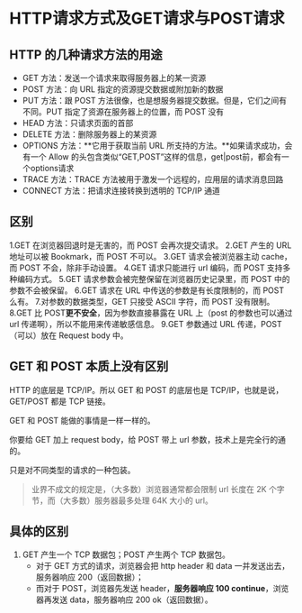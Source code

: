 # HTTP请求方式及GET请求与POST请求

## HTTP 的几种请求方法的用途

- GET 方法：发送一个请求来取得服务器上的某一资源
- POST 方法：向 URL 指定的资源提交数据或附加新的数据
- PUT 方法：跟 POST 方法很像，也是想服务器提交数据。但是，它们之间有不同。PUT 指定了资源在服务器上的位置，而 POST 没有
- HEAD 方法：只请求页面的首部
- DELETE 方法：删除服务器上的某资源
- OPTIONS 方法：**它用于获取当前 URL 所支持的方法。**如果请求成功，会有一个 Allow 的头包含类似“GET,POST”这样的信息，get|post前，都会有一个options请求
- TRACE 方法：TRACE 方法被用于激发一个远程的，应用层的请求消息回路
- CONNECT 方法：把请求连接转换到透明的 TCP/IP 通道

## 区别

1.GET 在浏览器回退时是无害的，而 POST 会再次提交请求。
2.GET 产生的 URL 地址可以被 Bookmark，而 POST 不可以。
3.GET 请求会被浏览器主动 cache，而 POST 不会，除非手动设置。
4.GET 请求只能进行 url 编码，而 POST 支持多种编码方式。
5.GET 请求参数会被完整保留在浏览器历史记录里，而 POST 中的参数不会被保留。
6.GET 请求在 URL 中传送的参数是有长度限制的，而 POST 么有。 7.对参数的数据类型，GET 只接受 ASCII 字符，而 POST 没有限制。
8.GET 比 POST**更不安全**，因为参数直接暴露在 URL 上（post 的参数也可以通过 url 传递啊），所以不能用来传递敏感信息。
9.GET 参数通过 URL 传递，POST（可以）放在 Request body 中。

## GET 和 POST 本质上没有区别

HTTP 的底层是 TCP/IP。所以 GET 和 POST 的底层也是 TCP/IP，也就是说，GET/POST 都是 TCP 链接。

GET 和 POST 能做的事情是一样一样的。

你要给 GET 加上 request body，给 POST 带上 url 参数，技术上是完全行的通的。

只是对不同类型的请求的一种包装。

> 业界不成文的规定是，（大多数）浏览器通常都会限制 url 长度在 2K 个字节，而（大多数）服务器最多处理 64K 大小的 url。

## 具体的区别

1. GET 产生一个 TCP 数据包；POST 产生两个 TCP 数据包。
   - 对于 GET 方式的请求，浏览器会把 http header 和 data 一并发送出去，服务器响应 200（返回数据）；
   - 而对于 POST，浏览器先发送 header，**服务器响应 100 continue**，浏览器再发送 data，服务器响应 200 ok（返回数据）。
